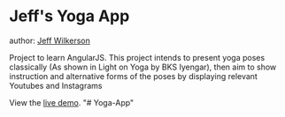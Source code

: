 Jeff's Yoga App
====================

author: [Jeff Wilkerson](http://www.jeffwilkerson.net)

Project to learn AngularJS. This project intends to present yoga poses classically (As shown in Light on Yoga by BKS Iyengar), then aim to show instruction and alternative forms of the poses by displaying relevant Youtubes and Instagrams

View the [live demo](http://propifyyourlife.jeffwilkerson.net/).
"# Yoga-App" 
